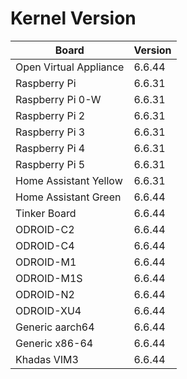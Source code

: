 
# Kernel Version

| Board | Version |
|-------|---------|
| Open Virtual Appliance | 6.6.44 |
| Raspberry Pi | 6.6.31 |
| Raspberry Pi 0-W | 6.6.31 |
| Raspberry Pi 2 | 6.6.31 |
| Raspberry Pi 3 | 6.6.31 |
| Raspberry Pi 4 | 6.6.31 |
| Raspberry Pi 5 | 6.6.31 |
| Home Assistant Yellow | 6.6.31 |
| Home Assistant Green | 6.6.44 |
| Tinker Board | 6.6.44 |
| ODROID-C2 | 6.6.44 |
| ODROID-C4 | 6.6.44 |
| ODROID-M1 | 6.6.44 |
| ODROID-M1S | 6.6.44 |
| ODROID-N2 | 6.6.44 |
| ODROID-XU4 | 6.6.44 |
| Generic aarch64 | 6.6.44 |
| Generic x86-64 | 6.6.44 |
| Khadas VIM3 | 6.6.44 |
